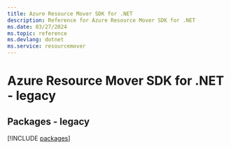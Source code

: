 ```yaml
---
title: Azure Resource Mover SDK for .NET
description: Reference for Azure Resource Mover SDK for .NET
ms.date: 03/27/2024
ms.topic: reference
ms.devlang: dotnet
ms.service: resourcemover
---
```

# Azure Resource Mover SDK for .NET - legacy
## Packages - legacy
[!INCLUDE [packages](resource-mover-index.md)]
